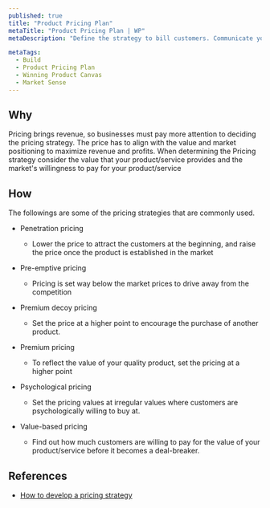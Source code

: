 ```yaml
---
published: true
title: "Product Pricing Plan"
metaTitle: "Product Pricing Plan | WP"
metaDescription: "Define the strategy to bill customers. Communicate your strategy such as price/feature tiers and pay as you go"

metaTags:
  - Build
  - Product Pricing Plan
  - Winning Product Canvas
  - Market Sense
---
```


## Why
Pricing brings revenue, so businesses must pay more attention to deciding the pricing strategy. The price has to align with the value and market positioning to maximize revenue and profits. When determining the Pricing strategy consider the value that your product/service provides and the market's willingness to pay for your product/service

## How

The followings are some of the pricing strategies that are commonly used.

- Penetration pricing
  - Lower the price to attract the customers at the beginning, and raise the  price once the product is established in the market

- Pre-emptive pricing
  - Pricing is set way below the market prices to drive away from the competition
- Premium decoy pricing
  - Set the price at a higher point to encourage the purchase of another product. 
- Premium pricing
  - To reflect the value of your quality product, set the pricing at a higher point 

- Psychological pricing
  - Set the pricing values at irregular values where customers are psychologically willing to buy at.

- Value-based pricing
  - Find out how much customers are willing to pay for the value of your product/service before it becomes a deal-breaker.

## References

- [How to develop a pricing strategy](http://www.marketingmo.com/strategic-planning/how-to-develop-a-pricing-strategy/)
